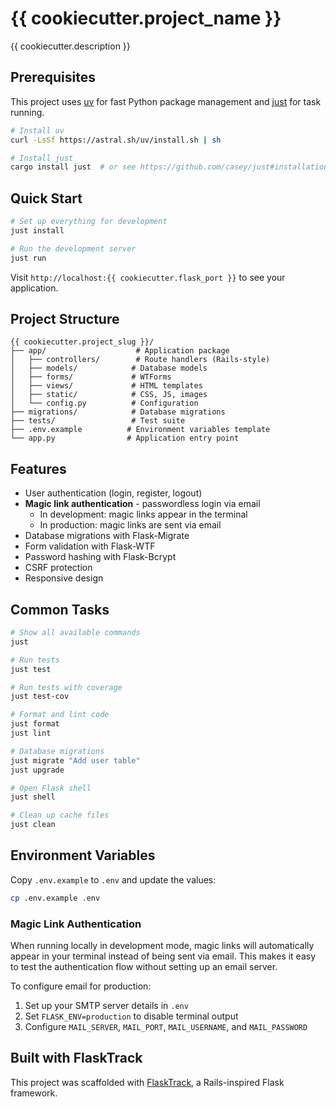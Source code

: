 # {{ cookiecutter.project_name }}

{{ cookiecutter.description }}

## Prerequisites

This project uses [uv](https://github.com/astral-sh/uv) for fast Python package management and [just](https://github.com/casey/just) for task running.

```bash
# Install uv
curl -LsSf https://astral.sh/uv/install.sh | sh

# Install just
cargo install just  # or see https://github.com/casey/just#installation
```

## Quick Start

```bash
# Set up everything for development
just install

# Run the development server
just run
```

Visit `http://localhost:{{ cookiecutter.flask_port }}` to see your application.

## Project Structure

```
{{ cookiecutter.project_slug }}/
├── app/                    # Application package
│   ├── controllers/        # Route handlers (Rails-style)
│   ├── models/            # Database models
│   ├── forms/             # WTForms
│   ├── views/             # HTML templates
│   ├── static/            # CSS, JS, images
│   └── config.py          # Configuration
├── migrations/            # Database migrations
├── tests/                 # Test suite
├── .env.example          # Environment variables template
└── app.py                # Application entry point
```

## Features

- User authentication (login, register, logout)
- **Magic link authentication** - passwordless login via email
  - In development: magic links appear in the terminal
  - In production: magic links are sent via email
- Database migrations with Flask-Migrate
- Form validation with Flask-WTF
- Password hashing with Flask-Bcrypt
- CSRF protection
- Responsive design

## Common Tasks

```bash
# Show all available commands
just

# Run tests
just test

# Run tests with coverage
just test-cov

# Format and lint code
just format
just lint

# Database migrations
just migrate "Add user table"
just upgrade

# Open Flask shell
just shell

# Clean up cache files
just clean
```

## Environment Variables

Copy `.env.example` to `.env` and update the values:

```bash
cp .env.example .env
```

### Magic Link Authentication

When running locally in development mode, magic links will automatically appear in your terminal instead of being sent via email. This makes it easy to test the authentication flow without setting up an email server.

To configure email for production:
1. Set up your SMTP server details in `.env`
2. Set `FLASK_ENV=production` to disable terminal output
3. Configure `MAIL_SERVER`, `MAIL_PORT`, `MAIL_USERNAME`, and `MAIL_PASSWORD`

## Built with FlaskTrack

This project was scaffolded with [FlaskTrack](https://github.com/yourusername/flasktrack), a Rails-inspired Flask framework.